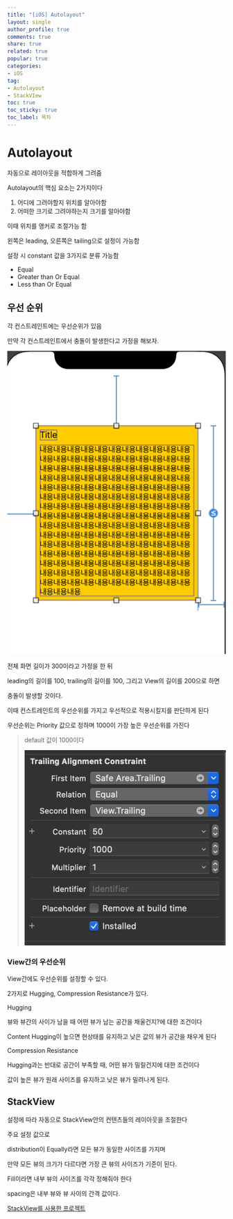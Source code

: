 ```yaml
---
title: "[iOS] Autolayout"
layout: single
author_profile: true
comments: true
share: true
related: true
popular: true
categories:
- iOS
tag:
- Autolayout
- StackVIew
toc: true
toc_sticky: true
toc_label: 목차
---
```

# Autolayout

자동으로 레이아웃을 적합하게 그려줌

Autolayout의 핵심 요소는 2가지이다

1. 어디에 그려야할지 위치를 알아야함
2. 어떠한 크기로 그려야하는지 크기를 알아야함

이때 위치를 앵커로 조절가능 함

왼쪽은 leading, 오른쪽은 tailing으로 설정이 가능함

설정 시 constant 값을 3가지로 분류 가능함

- Equal
- Greater than Or Equal
- Less than Or Equal

## 우선 순위

각 컨스트레인트에는 우선순위가 있음

만약 각 컨스트레인트에서 충돌이 발생한다고 가정을 해보자.

![autolayout1.png](/assets/images/Posts/iOS/2021-10-04-autolayout/autolayout1.png)

전체 화면 길이가 300이라고 가정을 한 뒤

leading의 길이를 100, trailing의 길이를 100, 그리고 View의 길이를 200으로 하면

충돌이 발생할 것이다.

이때 컨스트레인트의 우선순위를 가지고 우선적으로 적용시킬지를 판단하게 된다

우선순위는 Priority 값으로 정하며 1000이 가장 높은 우선순위를 가진다

> default 값이 1000이다
> 
> 
> ![autolayout2.png](/assets/images/Posts/iOS/2021-10-04-autolayout/autolayout2.png)
> 

### View간의 우선순위

View간에도 우선순위를 설정할 수 있다.

2가지로 Hugging, Compression Resistance가 있다.

Hugging

뷰와 뷰간의 사이가 남을 때 어떤 뷰가 남는 공간을 채울건지?에 대한 조건이다

Content Hugging이 높으면 현상태를 유지하고 낮은 값의 뷰가 공간을 채우게 된다

Compression Resistance

Hugging과는 반대로 공간이 부족할 때, 어떤 뷰가 밀릴건지에 대한 조건이다

값이 높은 뷰가 원래 사이즈를 유지하고 낮은 뷰가 밀려나게 된다.

## StackView

설정에 따라 자동으로 StackView안의 컨텐츠들의 레이아웃을 조절한다

주요 설정 값으로

distribution이 Equally라면 모든 뷰가 동일한 사이즈를 가지며

만약 모든 뷰의 크기가 다르다면 가장 큰 뷰의 사이즈가 기준이 된다.

Fill이라면 내부 뷰의 사이즈를 각각 정해줘야 한다

spacing은 내부 뷰와 뷰 사이의 간격 값이다.

[StackView를 사용한 프로젝트](https://github.com/sweetfood-dev/CloneCoding/tree/main/StackViewProject)
